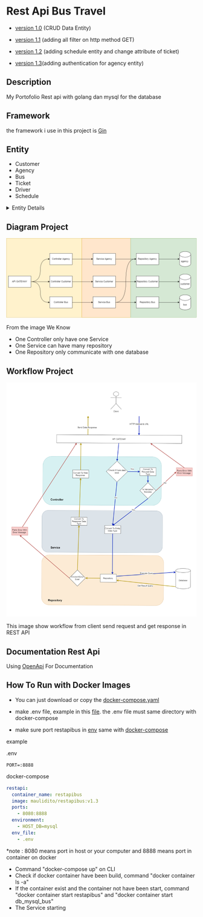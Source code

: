 # Rest Api Bus Travel

- [version 1.0](https://github.com/Maulidito/restapi-bus/tree/e4a605c0f629203e73a3b60418968b3bf616bff8) (CRUD Data Entity)

- [version 1.1](https://github.com/Maulidito/restapi-bus/tree/dd752fa446c5d6df6d9a797cd3eeacffc7647acc) (adding all filter on http method GET)

- [version 1.2](https://github.com/Maulidito/restapi-bus/tree/aab5e04d8f2148dfd83e14cfa56b73ddf88f2dd3) (adding schedule entity and change attribute of ticket)

- [version 1.3](https://github.com/Maulidito/restapi-bus/tree/563cc904ae091aafb2ee33744e2d10ed1082fa1e)(adding authentication for agency entity)

## Description

My Portofolio Rest api with golang dan mysql for the database

## Framework

the framework i use in this project is [Gin](https://github.com/gin-gonic/gin)

## Entity

- Customer
- Agency
- Bus
- Ticket
- Driver
- Schedule

<details><summary>  Entity Details</summary>
<p>

- ### Customer

| Entity Name  | Type Data | Key         |
| ------------ | --------- | ----------- |
| customer_id  | int       | **Primary** |
| name         | string    | -           |
| phone_number | string    | -           |

- ### Driver

| Entity Name | Type Data | Key         |
| ----------- | --------- | ----------- |
| driver_id   | int       | **Primary** |
| agency_id   | int       | Foreign     |
| name        | string    | -           |

- ### Bus

| Entity Name  | Type Data | Key         |
| ------------ | --------- | ----------- |
| bus_id       | int       | **Primary** |
| agency_id    | int       | Foreign     |
| number_plate | string    | -           |

- ### Agency

| Entity Name | Type Data | Key         |
| ----------- | --------- | ----------- |
| agency_id   | int       | **Primary** |
| name        | string    | -           |
| place       | string    | -           |
| username    | string    | -           |
| password    | string    | -           |

- ### Ticket

| Entity Name | Type Data | Key         |
| ----------- | --------- | ----------- |
| ticket_id   | int       | **Primary** |
| schedule_id | int       | Foreign     |
| customer_id | int       | Foreign     |
| date        | timestamp | -           |

- ### Schedule

| Entity Name    | Type Data | Key         |
| -------------- | --------- | ----------- |
| schedule_id    | int       | **Primary** |
| from_agency_id | int       | Foreign     |
| to_agency_id   | int       | Foreign     |
| driver_id      | int       | Foreign     |
| bus_id         | int       | Foreign     |
| price          | int       | -           |
| date           | timestamp | -           |

</p>
</details>

## Diagram Project

![Diagram Project](./image/rest%20api%20bus%20diagram-diagram%20rest%20api.drawio.png)

From the image We Know

- One Controller only have one Service
- One Service can have many repository
- One Repository only communicate with one database

## Workflow Project

![Workflow Project](./image/rest%20api%20bus%20diagram-WorkFlow.drawio.png)

This image show workflow from client send request and get response in REST API

## Documentation Rest Api

Using [OpenApi](https://app.swaggerhub.com/apis/Maulidito/api-bus_travel) For Documentation

## How To Run with Docker Images

- You can just download or copy the [docker-compose.yaml](https://github.com/Maulidito/restapi-bus/blob/main/docker-compose.yaml)

- make .env file, example in this [file](https://github.com/Maulidito/restapi-bus/blob/main/.env.example). the .env file must same directory with docker-compose

- make sure port restapibus in [env](https://github.com/Maulidito/restapi-bus/blob/main/.env.example) same with [docker-compose](https://github.com/Maulidito/restapi-bus/blob/main/docker-compose.yaml)

example

.env

```
PORT=:8888
```

docker-compose

```yaml
restapi:
  container_name: restapibus
  image: maulidito/restapibus:v1.3
  ports:
    - 8080:8888
  environment:
    - HOST_DB=mysql
  env_file:
    - .env
```

\*note : 8080 means port in host or your computer and 8888 means port in container on docker

- Command "docker-compose up" on CLI
- Check if docker container have been build, command "docker container ls -a"
- If the container exist and the container not have been start, command "docker container start restapibus" and "docker container start db_mysql_bus"
- The Service starting
